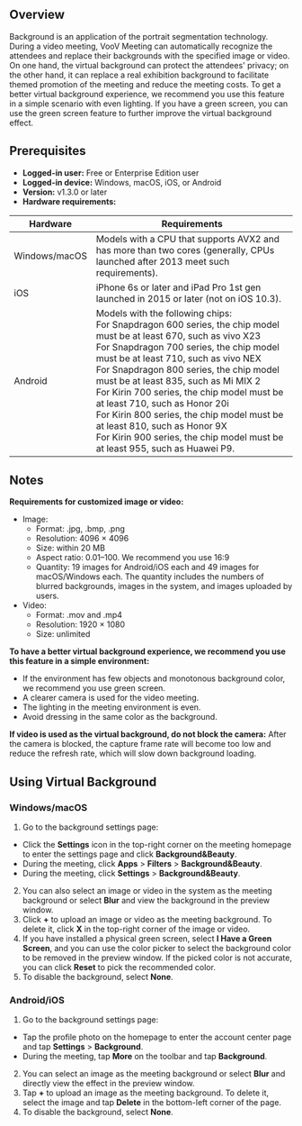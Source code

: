 

## Overview
Background is an application of the portrait segmentation technology. During a video meeting, VooV Meeting can automatically recognize the attendees and replace their backgrounds with the specified image or video. On one hand, the virtual background can protect the attendees' privacy; on the other hand, it can replace a real exhibition background to facilitate themed promotion of the meeting and reduce the meeting costs. To get a better virtual background experience, we recommend you use this feature in a simple scenario with even lighting. If you have a green screen, you can use the green screen feature to further improve the virtual background effect.

## Prerequisites
- **Logged-in user:** Free or Enterprise Edition user
- **Logged-in device:** Windows, macOS, iOS, or Android
- **Version:** v1.3.0 or later
- **Hardware requirements:**
<table>
<thead>
<tr>
<th>Hardware</th>
<th>Requirements</th>
</tr>
</thead>
<tbody><tr>
<td>Windows/macOS</td>
<td>Models with a CPU that supports AVX2 and has more than two cores (generally, CPUs launched after 2013 meet such requirements).</td>
</tr>
<tr>
<td>iOS</td>
<td>iPhone 6s or later and iPad Pro 1st gen launched in 2015 or later (not on iOS 10.3).</td>
</tr>
<tr>
<td>Android</td>
<td>Models with the following chips:<br>For Snapdragon 600 series, the chip model must be at least 670, such as vivo X23<br>For Snapdragon 700 series, the chip model must be at least 710, such as vivo NEX<br>For Snapdragon 800 series, the chip model must be at least 835, such as Mi MIX 2<br>For Kirin 700 series, the chip model must be at least 710, such as Honor 20i<br>For Kirin 800 series, the chip model must be at least 810, such as Honor 9X<br>For Kirin 900 series, the chip model must be at least 955, such as Huawei P9.</td>
</tr>
</tbody></table>

## Notes
**Requirements for customized image or video:**
- Image: 
	- Format: .jpg, .bmp, .png
	- Resolution: 4096 × 4096
	- Size: within 20 MB
	- Aspect ratio: 0.01–100. We recommend you use 16:9
	- Quantity: 19 images for Android/iOS each and 49 images for macOS/Windows each. The quantity includes the numbers of blurred backgrounds, images in the 	system, and images uploaded by users.
- Video:
	- Format: .mov and .mp4
	- Resolution: 1920 × 1080
	- Size: unlimited

**To have a better virtual background experience, we recommend you use this feature in a simple environment:**
- If the environment has few objects and monotonous background color, we recommend you use green screen.
- A clearer camera is used for the video meeting.
- The lighting in the meeting environment is even.
- Avoid dressing in the same color as the background.

**If video is used as the virtual background, do not block the camera:**
After the camera is blocked, the capture frame rate will become too low and reduce the refresh rate, which will slow down background loading.

## Using Virtual Background
### Windows/macOS
1. Go to the background settings page:
  - Click the **Settings** icon in the top-right corner on the meeting homepage to enter the settings page and click **Background&Beauty**.
  - During the meeting, click **Apps** > **Filters** > **Background&Beauty**.
  - During the meeting, click **Settings** > **Background&Beauty**.
2. You can also select an image or video in the system as the meeting background or select **Blur** and view the background in the preview window.
3. Click **+** to upload an image or video as the meeting background. To delete it, click **X** in the top-right corner of the image or video.
4. If you have installed a physical green screen, select **I Have a Green Screen**, and you can use the color picker to select the background color to be removed in the preview window. If the picked color is not accurate, you can click **Reset** to pick the recommended color.
5. To disable the background, select **None**.

### Android/iOS
1. Go to the background settings page:
 - Tap the profile photo on the homepage to enter the account center page and tap **Settings** > **Background**.
 - During the meeting, tap **More** on the toolbar and tap **Background**.
2. You can select an image as the meeting background or select **Blur** and directly view the effect in the preview window.
3. Tap **+** to upload an image as the meeting background. To delete it, select the image and tap **Delete** in the bottom-left corner of the page.
4. To disable the background, select **None**.
